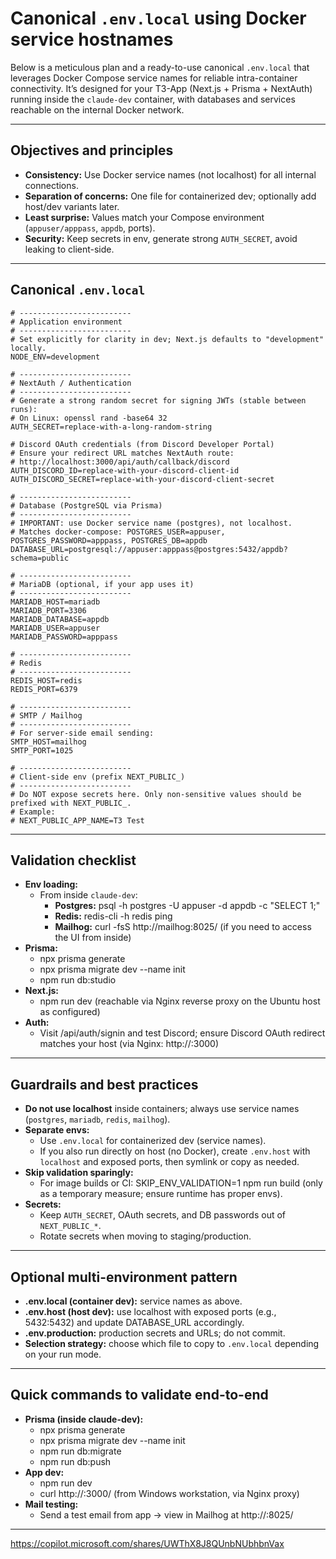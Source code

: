 # Canonical `.env.local` using Docker service hostnames

Below is a meticulous plan and a ready-to-use canonical `.env.local` that leverages Docker Compose service names for reliable intra-container connectivity. It’s designed for your T3-App (Next.js + Prisma + NextAuth) running inside the `claude-dev` container, with databases and services reachable on the internal Docker network.

---

## Objectives and principles

- **Consistency:** Use Docker service names (not localhost) for all internal connections.
- **Separation of concerns:** One file for containerized dev; optionally add host/dev variants later.
- **Least surprise:** Values match your Compose environment (`appuser/apppass`, `appdb`, ports).
- **Security:** Keep secrets in env, generate strong `AUTH_SECRET`, avoid leaking to client-side.

---

## Canonical `.env.local`

```dotenv
# -------------------------
# Application environment
# -------------------------
# Set explicitly for clarity in dev; Next.js defaults to "development" locally.
NODE_ENV=development

# -------------------------
# NextAuth / Authentication
# -------------------------
# Generate a strong random secret for signing JWTs (stable between runs):
# On Linux: openssl rand -base64 32
AUTH_SECRET=replace-with-a-long-random-string

# Discord OAuth credentials (from Discord Developer Portal)
# Ensure your redirect URL matches NextAuth route:
# http://localhost:3000/api/auth/callback/discord
AUTH_DISCORD_ID=replace-with-your-discord-client-id
AUTH_DISCORD_SECRET=replace-with-your-discord-client-secret

# -------------------------
# Database (PostgreSQL via Prisma)
# -------------------------
# IMPORTANT: use Docker service name (postgres), not localhost.
# Matches docker-compose: POSTGRES_USER=appuser, POSTGRES_PASSWORD=apppass, POSTGRES_DB=appdb
DATABASE_URL=postgresql://appuser:apppass@postgres:5432/appdb?schema=public

# -------------------------
# MariaDB (optional, if your app uses it)
# -------------------------
MARIADB_HOST=mariadb
MARIADB_PORT=3306
MARIADB_DATABASE=appdb
MARIADB_USER=appuser
MARIADB_PASSWORD=apppass

# -------------------------
# Redis
# -------------------------
REDIS_HOST=redis
REDIS_PORT=6379

# -------------------------
# SMTP / Mailhog
# -------------------------
# For server-side email sending:
SMTP_HOST=mailhog
SMTP_PORT=1025

# -------------------------
# Client-side env (prefix NEXT_PUBLIC_)
# -------------------------
# Do NOT expose secrets here. Only non-sensitive values should be prefixed with NEXT_PUBLIC_.
# Example:
# NEXT_PUBLIC_APP_NAME=T3 Test
```

---

## Validation checklist

- **Env loading:**  
  - From inside `claude-dev`:  
    - **Postgres:** psql -h postgres -U appuser -d appdb -c "SELECT 1;"
    - **Redis:** redis-cli -h redis ping
    - **Mailhog:** curl -fsS http://mailhog:8025/ (if you need to access the UI from inside)
- **Prisma:**  
  - npx prisma generate  
  - npx prisma migrate dev --name init  
  - npm run db:studio
- **Next.js:**  
  - npm run dev (reachable via Nginx reverse proxy on the Ubuntu host as configured)
- **Auth:**  
  - Visit /api/auth/signin and test Discord; ensure Discord OAuth redirect matches your host (via Nginx: http://<ubuntu-host-ip>:3000)

---

## Guardrails and best practices

- **Do not use localhost** inside containers; always use service names (`postgres`, `mariadb`, `redis`, `mailhog`).  
- **Separate envs:**  
  - Use `.env.local` for containerized dev (service names).  
  - If you also run directly on host (no Docker), create `.env.host` with `localhost` and exposed ports, then symlink or copy as needed.  
- **Skip validation sparingly:**  
  - For image builds or CI: SKIP_ENV_VALIDATION=1 npm run build (only as a temporary measure; ensure runtime has proper envs).  
- **Secrets:**  
  - Keep `AUTH_SECRET`, OAuth secrets, and DB passwords out of `NEXT_PUBLIC_*`.  
  - Rotate secrets when moving to staging/production.

---

## Optional multi-environment pattern

- **.env.local (container dev):** service names as above.  
- **.env.host (host dev):** use localhost with exposed ports (e.g., 5432:5432) and update DATABASE_URL accordingly.  
- **.env.production:** production secrets and URLs; do not commit.  
- **Selection strategy:** choose which file to copy to `.env.local` depending on your run mode.

---

## Quick commands to validate end-to-end

- **Prisma (inside claude-dev):**
  - npx prisma generate
  - npx prisma migrate dev --name init
  - npm run db:migrate
  - npm run db:push
- **App dev:**
  - npm run dev
  - curl http://<ubuntu-host-ip>:3000/ (from Windows workstation, via Nginx proxy)
- **Mail testing:**
  - Send a test email from app → view in Mailhog at http://<ubuntu-host-ip>:8025/

---

https://copilot.microsoft.com/shares/UWThX8J8QUnbNUbhbnVax
